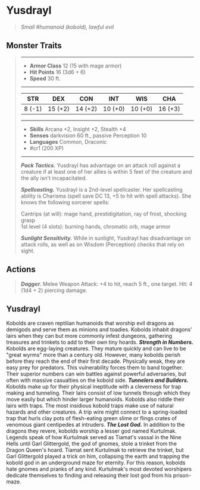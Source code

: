 # Yusdrayl
>*Small #humanoid (kobold), lawful evil*
## Monster Traits
>___
>- **Armor Class** 12 (15 with mage armor)
>- **Hit Points** 16 (3d6 + 6)
>- **Speed** 30 ft.
>___
>|STR|DEX|CON|INT|WIS|CHA|
>|:---:|:---:|:---:|:---:|:---:|:---:|
>|8 (-1)|15 (+2)|14 (+2)|10 (+0)|10 (+0)|16 (+3)|
>___
>- **Skills** Arcana +2, Insight +2, Stealth +4
>- **Senses** darkvision 60 ft., passive Perception 10
>- **Languages** Common, Draconic
>- #cr1 (200 XP)
>___
>***Pack Tactics.*** Yusdrayl has advantage on an attack roll against a creature if at least one of her allies is within 5 feet of the creature and the ally isn't incapacitated.  
>
>***Spellcasting.*** Yusdrayl is a 2nd-level spellcaster. Her spellcasting ability is Charisma (spell save DC 13, +5 to hit with spell attacks). She knows the following sorcerer spells:  
>
>Cantrips (at will): mage hand, prestidigitation, ray of frost, shocking grasp  
>1st level (4 slots): burning hands, chromatic orb, mage armor  
>
>
>***Sunlight Sensitivity.*** While in sunlight, Yusdrayl has disadvantage on attack rolls, as well as on Wisdom (Perception) checks that rely on sight.  
>
## Actions
>***Dagger.*** Melee Weapon Attack: +4 to hit, reach 5 ft., one target. Hit: 4 (1d4 + 2) piercing damage.
## Yusdrayl
Kobolds are craven reptilian humanoids that worship evil dragons as demigods and serve them as minions and toadies. Kobolds inhabit dragons' lairs when they can but more commonly infest dungeons, gathering treasures and trinkets to add to their own tiny hoards.
***Strength in Numbers.***  Kobolds are egg-laying creatures. They mature quickly and can live to be "great wyrms" more than a century old. However, many kobolds perish before they reach the end of their first decade. Physically weak, they are easy prey for predators. This vulnerability forces them to band together. Their superior numbers can win battles against powerful adversaries, but often with massive casualties on the kobold side.
***Tunnelers and Builders.*** Kobolds make up for their physical ineptitude with a cleverness for trap making and tunneling. Their lairs consist of low tunnels through which they move easily but which hinder larger humanoids. Kobolds also riddle their lairs with traps. The most insidious kobold traps make use of natural hazards and other creatures. A trip wire might connect to a spring-loaded trap that hurls clay pots of flesh-eating green slime or flings crates of venomous giant centipedes at intruders.
***The Lost God.*** In addition to the dragons they revere, kobolds worship a lesser god named Kurtulmak. Legends speak of how Kurtulmak served as Tiamat's vassal in the Nine Hells until Garl Glittergold, the god of gnomes, stole a trinket from the Dragon Queen's hoard. Tiamat sent Kurtulmak to retrieve the trinket, but Garl Glittergold played a trick on him, collapsing the earth and trapping the kobold god in an underground maze for eternity. For this reason, kobolds hate gnomes and pranks of any kind. Kurtulmak's most devoted worshipers dedicate themselves to finding and releasing their lost god from his prison-maze.